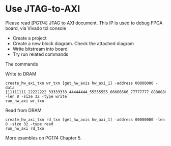 # Use JTAG-to-AXI

Please read [PG174] JTAG to AXI document. This IP is used to debug FPGA board, via Vivado tcl console

- Create a project
- Create a new block diagram. Check the attached diagram
- Write bitstream into board
- Try run related commands

The commands

Write to DRAM
```
create_hw_axi_txn wr_txn [get_hw_axis hw_axi_1] -address 00000000 -data {11111111_22222222_33333333_44444444_55555555_66666666_77777777_88888888} -len 8 -size 32 -type write
run_hw_axi wr_txn
```

Read from DRAM
```
create_hw_axi_txn rd_txn [get_hw_axis hw_axi_1] -address 00000000 -len 8 -size 32 -type read
run_hw_axi rd_txn
```

More exambles on PG174 Chapter 5.
